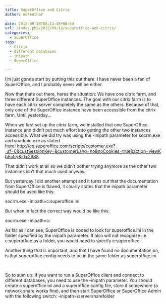 ```yaml
---
title: SuperOffice and Citrix
author: nerenther
 
date: 2012-09-18T08:13:48+00:00
url: /index.php/2012/09/18/superoffice-and-citrix/
categories:
  - SuperOffice
tags:
  - Citrix
  - different databases
  - inipath
  - SuperOffice

---
```

I&#8217;m just gonna start by putting this out there: I have never been a fan of SuperOffice, and I probably never will be either.

Now that thats out there, heres the situation: We have one citrix farm, and three different SuperOffice instances. The goal with our citrix farm is to have each citrix server completely the same as the others. Because of that, only one of the SuperOffice instance have been accessible from the citrix farm. Until yesterday&#8230;

When we first set up the citrix farm, we installed that one SuperOffice instance and didn&#8217;t put much effort into getting the other two instances accessible. What we did try was using the -inipath parameter for socrm.exe and soadmin.exe as stated here: <a href="http://cs.superoffice.com/scripts/customer.exe?_sf=0&custSessionKey=&customerLang=no&noCookies=true&action=viewKbEntry&id=2388" target="_blank" rel="noopener">http://cs.superoffice.com/scripts/customer.exe?_sf=0&custSessionKey=&customerLang=no&noCookies=true&action=viewKbEntry&id=2388</a>

That didn&#8217;t work at all so we didn&#8217;t bother trying anymore as the other two instances isn&#8217;t that much used anyway.

But yesterday I did another attempt and it turns out that the documentation from SuperOffice is flawed, it clearly states that the inipath parameter should be used like this:

socrm.exe -inipath=c:superoffice.ini

But when in fact the correct way would be like this:

socrm.exe -inipath=c:

As far as I can see, SuperOffice is coded to look for superoffice.ini in the folder specified by the inipath parameter. It also will not recognize i.e. c:superoffice as a folder, you would need to specify c:superoffice

Another thing that is important, and that I have found no documentation on, is that superoffice.config needs to be in the same folder as superoffice.ini.

&nbsp;

So to sum up: If you want to run a SuperOffice client and connect to different databases, you need to use the -inipath parameter. You should create a superoffice.ini and a superoffice.config file, store it somewhere (a network share works fine), and then start SuperOffice or SuperOffice Admin with the following switch: -inipath=\serversharefolder